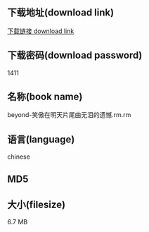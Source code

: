 ## 下载地址(download link)
[下载链接 download link](https://voluble-croquembouche-d321dc.netlify.app/?s=beyond-%E7%AC%91%E5%82%B2%E5%9C%A8%E6%98%8E%E5%A4%A9%E7%89%87%E5%B0%BE%E6%9B%B2%E6%97%A0%E6%B3%AA%E7%9A%84%E9%81%97%E6%86%BE.rm)

## 下载密码(download password)
1411

## 名称(book name)
beyond-笑傲在明天片尾曲无泪的遗憾.rm.rm

## 语言(language)
chinese

## MD5


## 大小(filesize)
6.7 MB
